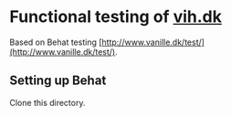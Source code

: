 Functional testing of [vih.dk](http://vih.dk)
== 

Based on Behat testing [http://www.vanille.dk/test/](http://www.vanille.dk/test/).

Setting up Behat
--

Clone this directory.

